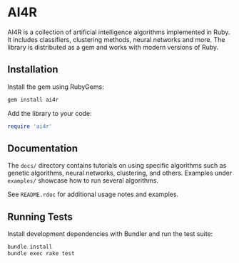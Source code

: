 # AI4R

AI4R is a collection of artificial intelligence algorithms implemented in Ruby. It includes classifiers, clustering methods, neural networks and more. The library is distributed as a gem and works with modern versions of Ruby.

## Installation

Install the gem using RubyGems:

```bash
gem install ai4r
```

Add the library to your code:

```ruby
require 'ai4r'
```

## Documentation

The `docs/` directory contains tutorials on using specific algorithms such as genetic algorithms, neural networks, clustering, and others. Examples under `examples/` showcase how to run several algorithms.

See `README.rdoc` for additional usage notes and examples.

## Running Tests

Install development dependencies with Bundler and run the test suite:

```bash
bundle install
bundle exec rake test
```

